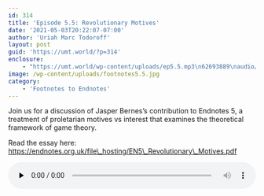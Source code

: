 ```yaml
---
id: 314
title: 'Episode 5.5: Revolutionary Motives'
date: '2021-05-03T20:22:07-07:00'
author: 'Uriah Marc Todoroff'
layout: post
guid: 'https://umt.world/?p=314'
enclosure:
    - "https://umt.world/wp-content/uploads/ep5.5.mp3\n62693889\naudio/mpeg\n"
image: /wp-content/uploads/footnotes5.5.jpg
category:
    - 'Footnotes to Endnotes'
---
```


Join us for a discussion of Jasper Bernes’s contribution to Endnotes 5, a treatment of proletarian motives vs interest that examines the theoretical framework of game theory.

Read the essay here: https://endnotes.org.uk/file\_hosting/EN5\_Revolutionary\_Motives.pdf

<audio class="wp-audio-shortcode" controls="controls" id="audio-314-35" preload="none" style="width: 100%;"><source src="https://umt.world/wp-content/uploads/ep5.5.mp3?_=35" type="audio/mpeg"></source><https://umt.world/wp-content/uploads/ep5.5.mp3></audio>